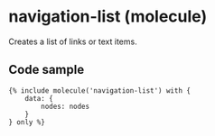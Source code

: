 # navigation-list (molecule)

Creates a list of links or text items.

## Code sample

```
{% include molecule('navigation-list') with {
    data: {
        nodes: nodes
    }
} only %}
```
